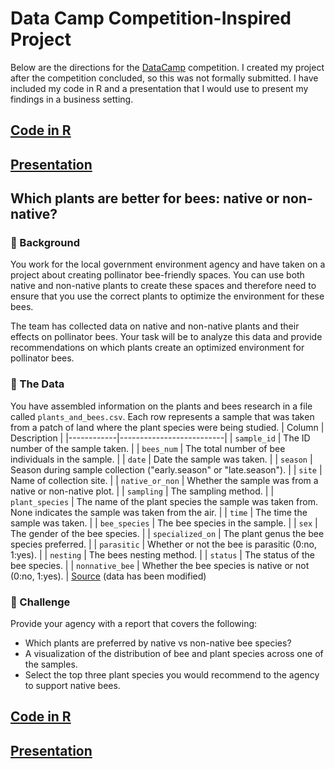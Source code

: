 # Data Camp Competition-Inspired Project

Below are the directions for the [DataCamp](https://app.datacamp.com/learn/competitions/bee-friendly-plants) competition. I created my project after the competition concluded, so this was not formally submitted. I have included my code in R and a presentation that I would use to present my findings in a business setting.

## [Code in R](bees.html)
## [Presentation](https://docs.google.com/presentation/d/1qXnJ9NKR5zUDQzQz9CW5uKH6W0XH9YnZa_qwRU-GMrY/view?usp=sharing)

## Which plants are better for bees: native or non-native?

### 📖 Background
You work for the local government environment agency and have taken on a project about creating pollinator bee-friendly spaces. You can use both native and non-native plants to create these spaces and therefore need to ensure that you use the correct plants to optimize the environment for these bees.

The team has collected data on native and non-native plants and their effects on pollinator bees. Your task will be to analyze this data and provide recommendations on which plants create an optimized environment for pollinator bees.

### 💾 The Data
You have assembled information on the plants and bees research in a file called `plants_and_bees.csv`. Each row represents a sample that was taken from a patch of land where the plant species were being studied.
| Column     | Description              |
|------------|--------------------------|
| `sample_id` | The ID number of the sample taken. |
| `bees_num` | The total number of bee individuals in the sample. |
| `date` | Date the sample was taken. |
| `season` | Season during sample collection ("early.season" or "late.season"). |
| `site` | Name of collection site. |
| `native_or_non` | Whether the sample was from a native or non-native plot. |
| `sampling` | The sampling method. |
| `plant_species` | The name of the plant species the sample was taken from. None indicates the sample was taken from the air. |
| `time` | The time the sample was taken. |
| `bee_species` | The bee species in the sample. |
| `sex` | The gender of the bee species. |
| `specialized_on` | The plant genus the bee species preferred. |
| `parasitic` | Whether or not the bee is parasitic (0:no, 1:yes). |
| `nesting` | The bees nesting method. |
| `status` | The status of the bee species. |
| `nonnative_bee` | Whether the bee species is native or not (0:no, 1:yes). |
[Source](https://datadryad.org/stash/dataset/doi%253A10.5061%252Fdryad.pzgmsbcj8) (data has been modified)

### 💪 Challenge
Provide your agency with a report that covers the following:
* Which plants are preferred by native vs non-native bee species?
* A visualization of the distribution of bee and plant species across one of the samples.
* Select the top three plant species you would recommend to the agency to support native bees.

## [Code in R](bees.html)
## [Presentation](https://docs.google.com/presentation/d/1qXnJ9NKR5zUDQzQz9CW5uKH6W0XH9YnZa_qwRU-GMrY/view?usp=sharing)
